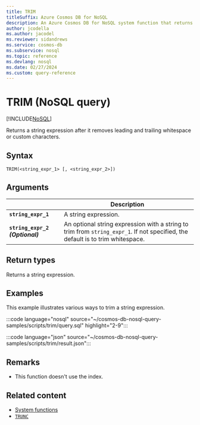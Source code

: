 ```yaml
---
title: TRIM
titleSuffix: Azure Cosmos DB for NoSQL
description: An Azure Cosmos DB for NoSQL system function that returns a string with leading or trailing whitespace trimmed.
author: jcodella
ms.author: jacodel
ms.reviewer: sidandrews
ms.service: cosmos-db
ms.subservice: nosql
ms.topic: reference
ms.devlang: nosql
ms.date: 02/27/2024
ms.custom: query-reference
---
```


# TRIM (NoSQL query)

[!INCLUDE[NoSQL](../../includes/appliesto-nosql.md)]

Returns a string expression after it removes leading and trailing whitespace or custom characters.  

## Syntax

```nosql
TRIM(<string_expr_1> [, <string_expr_2>])
```

## Arguments

| | Description |
| --- | --- |
| **`string_expr_1`** | A string expression. |
| **`string_expr_2` *(Optional)*** | An optional string expression with a string to trim from `string_expr_1`. If not specified, the default is to trim whitespace. |

## Return types

Returns a string expression.

## Examples

This example illustrates various ways to trim a string expression.

:::code language="nosql" source="~/cosmos-db-nosql-query-samples/scripts/trim/query.sql" highlight="2-9":::

:::code language="json" source="~/cosmos-db-nosql-query-samples/scripts/trim/result.json":::

## Remarks

- This function doesn't use the index.

## Related content

- [System functions](system-functions.yml)
- [`TRUNC`](trunc.md)
